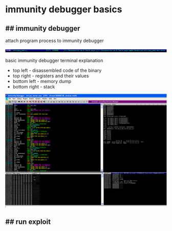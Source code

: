 # immunity debugger basics ##

## ## immunity debugger ##

attach program process to immunity debugger

![2](images/2.PNG)

basic immunity debugger terminal explanation

* top left - disassembled code of the binary 
* top right - registers and their values
* bottom left - memory dump
* bottom right - stack

![3](images/3.PNG)


## ## run exploit ##









